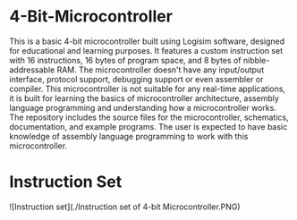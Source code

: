 # 4-Bit-Microcontroller
This is a basic 4-bit microcontroller built using Logisim software, designed for educational and learning purposes. It features a custom instruction set with 16 instructions, 16 bytes of program space, and 8 bytes of nibble-addressable RAM. The microcontroller doesn't have any input/output interface, protocol support, debugging support or even assembler or compiler.
This microcontroller is not suitable for any real-time applications, it is built for learning the basics of microcontroller architecture, assembly language programming and understanding how a microcontroller works. The repository includes the source files for the microcontroller, schematics, documentation, and example programs. The user is expected to have basic knowledge of assembly language programming to work with this microcontroller.

# Instruction Set
![Instruction set](./Instruction set of 4-bit Microcontroller.PNG)

